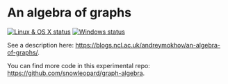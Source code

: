 # An algebra of graphs

[![Linux & OS X status](https://img.shields.io/travis/snowleopard/alga/master.svg?label=Linux%20%26%20OS%20X)](https://travis-ci.org/snowleopard/alga) [![Windows status](https://img.shields.io/appveyor/ci/snowleopard/alga/master.svg?label=Windows)](https://ci.appveyor.com/project/snowleopard/alga)

See a description here: https://blogs.ncl.ac.uk/andreymokhov/an-algebra-of-graphs/.

You can find more code in this experimental repo: https://github.com/snowleopard/graph-algebra.
